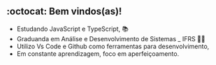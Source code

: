  ## :octocat:  Bem vindos(as)!

- Estudando JavaScript e TypeScript, :books:
- Graduanda em Análise e Desenvolvimento de Sistemas _ IFRS  :woman_student:
- Utilizo Vs Code e Github como ferramentas para desenvolvimento,
- Em constante aprendizagem, foco em aperfeiçoamento.
<!--
<div align="center">
  <a href="https://github.com/DrisHel">
  <img height="180em" src="https://github-readme-stats.vercel.app/api?username=DrisHel&show_icons=true&theme=jolly&include_all_commits=true&count_private=true"/>
  <img height="180em" src="https://github-readme-stats.vercel.app/api/top-langs/?username=DrisHel&layout=compact&langs_count=7&theme=jolly"/>
</div>
  
  <div style="display: inline_block"><br>
  <img align="center" alt="Dris-Js" height="30" width="40" src="https://raw.githubusercontent.com/devicons/devicon/master/icons/javascript/javascript-plain.svg">
  <img align="center" alt="Dris-Ts" height="30" width="40" src="https://raw.githubusercontent.com/devicons/devicon/master/icons/typescript/typescript-plain.svg">    
   <img align="center" alt="Dris-C" height="30" width="40"     
   src="https://cdn.jsdelivr.net/gh/devicons/devicon/icons/c/c-original.svg" 
 <a href = "https://developer.mozilla.org/pt-BR/docs/Web/HTML"><img align="center" alt="HTML" title="HTML" height="30" width="40" src="https://raw.githubusercontent.com/devicons/devicon/master/icons/html5/html5-original.svg"></a> 
  <a href = "https://developer.mozilla.org/pt-BR/docs/Web/CSS"><img align="center" alt="CSS" title="CSS" height="30" width="40" src="https://cdn.jsdelivr.net/gh/devicons/devicon/icons/css3/css3-original-wordmark.svg" /> </a>
 <img align="center" alt="Dris-G" height="30" width="40"     
   src="https://cdn.jsdelivr.net/gh/devicons/devicon/icons/graphql/graphql-plain-wordmark.svg" /> 
          
</div> 
  -->
        
    
      
  
 
